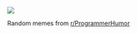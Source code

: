 ![](https://preview.redd.it/q4ys20amyqof1.png?width=640&crop=smart&auto=webp&s=1538bb8bfc620b5acdd1c4613f89ed0aac95c112)

 Random memes from [r/ProgrammerHumor](https://www.reddit.com/r/ProgrammerHumor/)
